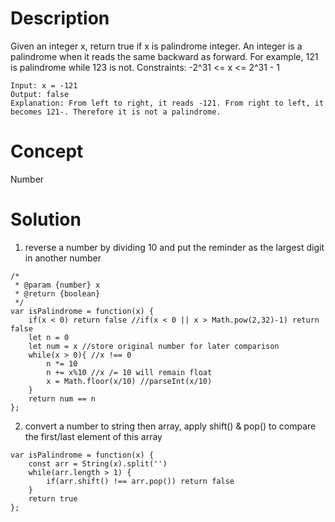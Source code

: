 # Description
Given an integer x, return true if x is palindrome integer. An integer is a palindrome when it reads the same backward as forward. For example, 121 is palindrome while 123 is not. Constraints: -2^31 <= x <= 2^31 - 1
```
Input: x = -121
Output: false
Explanation: From left to right, it reads -121. From right to left, it becomes 121-. Therefore it is not a palindrome.
```
# Concept
Number
# Solution
1. reverse a number by dividing 10 and put the reminder as the largest digit in another number 
```
/*
 * @param {number} x
 * @return {boolean}
 */
var isPalindrome = function(x) {
    if(x < 0) return false //if(x < 0 || x > Math.pow(2,32)-1) return false
    let n = 0
    let num = x //store original number for later comparison
    while(x > 0){ //x !== 0
        n *= 10
        n += x%10 //x /= 10 will remain float
        x = Math.floor(x/10) //parseInt(x/10)
    }
    return num == n
};
```
2. convert a number to string then array, apply shift() & pop() to compare the first/last element of this array
```
var isPalindrome = function(x) {
    const arr = String(x).split('')   
    while(arr.length > 1) {
        if(arr.shift() !== arr.pop()) return false
    }
    return true
};
```
